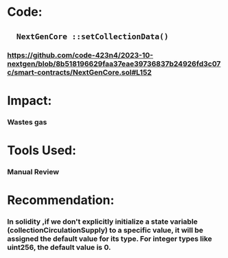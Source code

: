 # Code:
## ```  NextGenCore ::setCollectionData()```
### https://github.com/code-423n4/2023-10-nextgen/blob/8b518196629faa37eae39736837b24926fd3c07c/smart-contracts/NextGenCore.sol#L152
 
# Impact:
### Wastes gas


# Tools Used:
### Manual Review

# Recommendation:
### In solidity ,if we don't explicitly initialize a state variable (collectionCirculationSupply) to a specific value, it will be assigned the default value for its type. For integer types like uint256, the default value is 0.